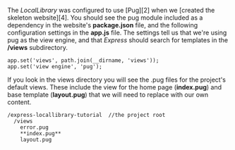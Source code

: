 The _LocalLibrary_ was configured to use [Pug][2] when we [created the skeleton website][4]. You should see the pug module included as a dependency in the website's **package.json** file, and the following configuration settings in the **app.js** file. The settings tell us that we're using pug as the view engine, and that _Express_ should search for templates in the **/views** subdirectory.
    
    
    app.set('views', path.join(__dirname, 'views'));
    app.set('view engine', 'pug');

If you look in the views directory you will see the .pug files for the project's default views. These include the view for the home page (**index.pug**) and base template (**layout.pug**) that we will need to replace with our own content.
    
    
    /express-locallibrary-tutorial  //the project root
      /views
        error.pug
        **index.pug**
        layout.pug
